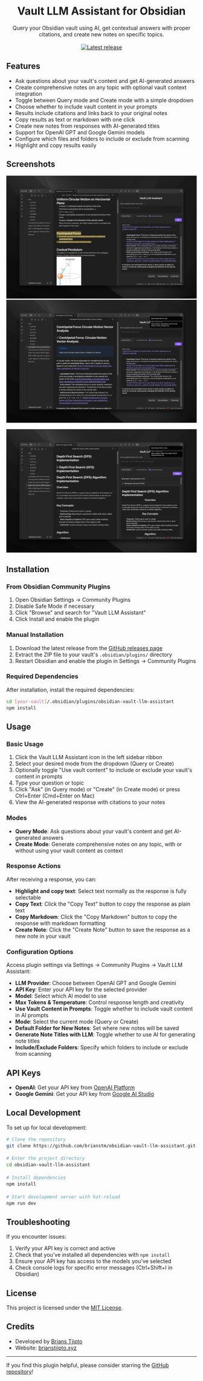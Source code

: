 # <div align="center">Vault LLM Assistant for Obsidian</div>

<div align="center">
Query your Obsidian vault using AI, get contextual answers with proper citations, and create new notes on specific topics.
</div>

<br />

<div align="center">
  <a href="https://github.com/brianstm/obsidian-vault-llm-assistant/releases">
    <img src="https://img.shields.io/github/v/release/brianstm/obsidian-vault-llm-assistant?style=for-the-badge&sort=semver&label=LATEST&color=6874e8" alt="Latest release" />
  </a>
</div>

## Features

-   Ask questions about your vault's content and get AI-generated answers
-   Create comprehensive notes on any topic with optional vault context integration
-   Toggle between Query mode and Create mode with a simple dropdown
-   Choose whether to include vault content in your prompts
-   Results include citations and links back to your original notes
-   Copy results as text or markdown with one click
-   Create new notes from responses with AI-generated titles
-   Support for OpenAI GPT and Google Gemini models
-   Configure which files and folders to include or exclude from scanning
-   Highlight and copy results easily

## Screenshots

![Query interface](images/ask_1.png)
![Generated notes view](images/generated_notes.png)

![Create interface](images/create_1.png)

## Installation

### From Obsidian Community Plugins

1. Open Obsidian Settings → Community Plugins
2. Disable Safe Mode if necessary
3. Click "Browse" and search for "Vault LLM Assistant"
4. Click Install and enable the plugin

### Manual Installation

1. Download the latest release from the [GitHub releases page](https://github.com/brianstm/obsidian-vault-llm-assistant/releases/)
2. Extract the ZIP file to your vault's `.obsidian/plugins/` directory
3. Restart Obsidian and enable the plugin in Settings → Community Plugins

### Required Dependencies

After installation, install the required dependencies:

```bash
cd [your-vault]/.obsidian/plugins/obsidian-vault-llm-assistant
npm install
```

## Usage

### Basic Usage

1. Click the Vault LLM Assistant icon in the left sidebar ribbon
2. Select your desired mode from the dropdown (Query or Create)
3. Optionally toggle "Use vault content" to include or exclude your vault's content in prompts
4. Type your question or topic
5. Click "Ask" (in Query mode) or "Create" (in Create mode) or press Ctrl+Enter (Cmd+Enter on Mac)
6. View the AI-generated response with citations to your notes

### Modes

-   **Query Mode**: Ask questions about your vault's content and get AI-generated answers
-   **Create Mode**: Generate comprehensive notes on any topic, with or without using your vault content as context

### Response Actions

After receiving a response, you can:

-   **Highlight and copy text**: Select text normally as the response is fully selectable
-   **Copy Text**: Click the "Copy Text" button to copy the response as plain text
-   **Copy Markdown**: Click the "Copy Markdown" button to copy the response with markdown formatting
-   **Create Note**: Click the "Create Note" button to save the response as a new note in your vault

### Configuration Options

Access plugin settings via Settings → Community Plugins → Vault LLM Assistant:

-   **LLM Provider**: Choose between OpenAI GPT and Google Gemini
-   **API Key**: Enter your API key for the selected provider
-   **Model**: Select which AI model to use
-   **Max Tokens & Temperature**: Control response length and creativity
-   **Use Vault Content in Prompts**: Toggle whether to include vault content in AI prompts
-   **Mode**: Select the current mode (Query or Create)
-   **Default Folder for New Notes**: Set where new notes will be saved
-   **Generate Note Titles with LLM**: Toggle whether to use AI for generating note titles
-   **Include/Exclude Folders**: Specify which folders to include or exclude from scanning

## API Keys

-   **OpenAI**: Get your API key from [OpenAI Platform](https://platform.openai.com/api-keys)
-   **Google Gemini**: Get your API key from [Google AI Studio](https://aistudio.google.com/app/prompts/new_chat)

## Local Development

To set up for local development:

```bash
# Clone the repository
git clone https://github.com/brianstm/obsidian-vault-llm-assistant.git

# Enter the project directory
cd obsidian-vault-llm-assistant

# Install dependencies
npm install

# Start development server with hot-reload
npm run dev
```

## Troubleshooting

If you encounter issues:

1. Verify your API key is correct and active
2. Check that you've installed all dependencies with `npm install`
3. Ensure your API key has access to the models you've selected
4. Check console logs for specific error messages (Ctrl+Shift+I in Obsidian)

## License

This project is licensed under the [MIT License](LICENSE).

## Credits

-   Developed by [Brians Tjipto](https://github.com/brianstm)
-   Website: [brianstjipto.xyz](https://www.brianstjipto.xyz/)

---

If you find this plugin helpful, please consider starring the [GitHub repository](https://github.com/brianstm/obsidian-vault-llm-assistant)!
